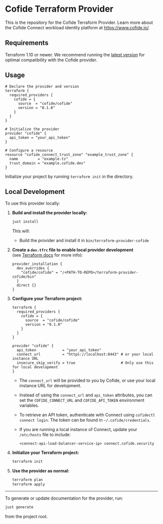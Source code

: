 # Cofide Terraform Provider

This is the repository for the Cofide Terraform Provider. Learn more about the Cofide Connect workload identity platform at https://www.cofide.io/.

## Requirements

Terraform 1.10 or newer. We recommend running the [latest version](https://developer.hashicorp.com/terraform/downloads?product_intent=terraform) for optimal compatibility with the Cofide provider.

## Usage

<!-- x-release-please-start-version -->

```hcl
# Declare the provider and version
terraform {
  required_providers {
    cofide = {
      source  = "cofide/cofide"
      version = "0.1.0"
    }
  }
}

# Initialize the provider
provider "cofide" {
  api_token = "your_api_token"
}

# Configure a resource
resource "cofide_connect_trust_zone" "example_trust_zone" {
  name         = "example-tz"
  trust_domain = "example.cofide.dev"
}
```

<!-- x-release-please-end -->

Initialize your project by running `terraform init` in the directory.

## Local Development

To use this provider locally:

1. **Build and install the provider locally:**

   ```bash
   just install
   ```
   This will:
   - Build the provider and install it in `bin/terraform-provider-cofide`

2. **Create a `dev.tfrc` file to enable local provider development**  
   (see [Terraform docs](https://developer.hashicorp.com/terraform/cli/config/config-file#development-overrides-for-provider-developers) for more info):

   ```
   provider_installation {
     dev_overrides {
       "cofide/cofide" = "/<PATH-TO-REPO>/terraform-provider-cofide/bin"
     }
     direct {}
   }
   ```

3. **Configure your Terraform project:**

   ```hcl
   terraform {
     required_providers {
       cofide = {
         source  = "cofide/cofide"
         version = "0.1.0"
       }
     }
   }

   provider "cofide" {
     api_token            = "your_api_token"
     connect_url          = "https://localhost:8443" # or your local instance URL
     insecure_skip_verify = true                     # Only use this for local development
   }
   ```

   - The `connect_url` will be provided to you by Cofide, or use your local instance URL for development.
   - Instead of using the `connect_url` and `api_token` attributes, you can set the `COFIDE_CONNECT_URL` and `COFIDE_API_TOKEN` environment variables.
   - To retrieve an API token, authenticate with Connect using `cofidectl connect login`. The token can be found in `~/.cofide/credentials`.

   - If you are running a local instance of Connect, update your `/etc/hosts` file to include:
     ```
     <connect-api-load-balancer-service-ip> connect.cofide.security
     ```

4. **Initialize your Terraform project:**

   ```bash
   terraform init
   ```

5. **Use the provider as normal:**

   ```bash
   terraform plan
   terraform apply
   ```

---

To generate or update documentation for the provider, run:

```bash
just generate
```
from the project root.
